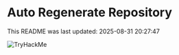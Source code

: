 # Auto Regenerate Repository

This README was last updated: 2025-08-31 20:27:47

 ![TryHackMe](https://tryhackme.com/badge/533634)